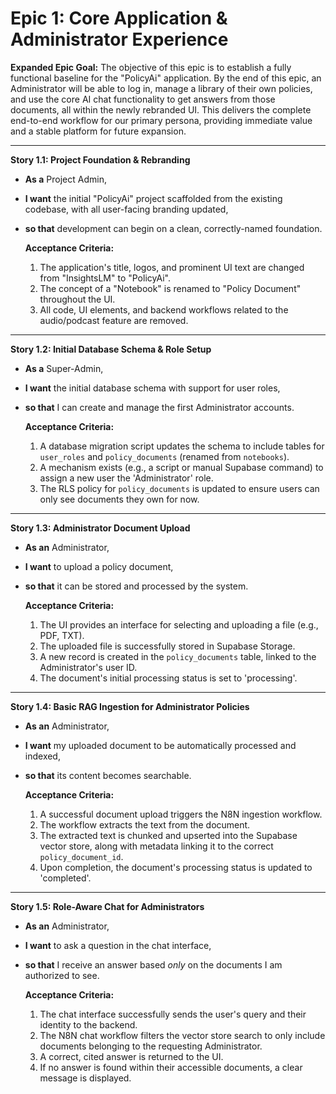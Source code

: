# Epic 1: Core Application & Administrator Experience

**Expanded Epic Goal:** The objective of this epic is to establish a fully functional baseline for the "PolicyAi" application. By the end of this epic, an Administrator will be able to log in, manage a library of their own policies, and use the core AI chat functionality to get answers from those documents, all within the newly rebranded UI. This delivers the complete end-to-end workflow for our primary persona, providing immediate value and a stable platform for future expansion.

---

**Story 1.1: Project Foundation & Rebranding**
* **As a** Project Admin,
* **I want** the initial "PolicyAi" project scaffolded from the existing codebase, with all user-facing branding updated,
* **so that** development can begin on a clean, correctly-named foundation.

    **Acceptance Criteria:**
    1.  The application's title, logos, and prominent UI text are changed from "InsightsLM" to "PolicyAi".
    2.  The concept of a "Notebook" is renamed to "Policy Document" throughout the UI.
    3.  All code, UI elements, and backend workflows related to the audio/podcast feature are removed.

---

**Story 1.2: Initial Database Schema & Role Setup**
* **As a** Super-Admin,
* **I want** the initial database schema with support for user roles,
* **so that** I can create and manage the first Administrator accounts.

    **Acceptance Criteria:**
    1.  A database migration script updates the schema to include tables for `user_roles` and `policy_documents` (renamed from `notebooks`).
    2.  A mechanism exists (e.g., a script or manual Supabase command) to assign a new user the 'Administrator' role.
    3.  The RLS policy for `policy_documents` is updated to ensure users can only see documents they own for now.

---

**Story 1.3: Administrator Document Upload**
* **As an** Administrator,
* **I want** to upload a policy document,
* **so that** it can be stored and processed by the system.

    **Acceptance Criteria:**
    1.  The UI provides an interface for selecting and uploading a file (e.g., PDF, TXT).
    2.  The uploaded file is successfully stored in Supabase Storage.
    3.  A new record is created in the `policy_documents` table, linked to the Administrator's user ID.
    4.  The document's initial processing status is set to 'processing'.

---

**Story 1.4: Basic RAG Ingestion for Administrator Policies**
* **As an** Administrator,
* **I want** my uploaded document to be automatically processed and indexed,
* **so that** its content becomes searchable.

    **Acceptance Criteria:**
    1.  A successful document upload triggers the N8N ingestion workflow.
    2.  The workflow extracts the text from the document.
    3.  The extracted text is chunked and upserted into the Supabase vector store, along with metadata linking it to the correct `policy_document_id`.
    4.  Upon completion, the document's processing status is updated to 'completed'.

---

**Story 1.5: Role-Aware Chat for Administrators**
* **As an** Administrator,
* **I want** to ask a question in the chat interface,
* **so that** I receive an answer based *only* on the documents I am authorized to see.

    **Acceptance Criteria:**
    1.  The chat interface successfully sends the user's query and their identity to the backend.
    2.  The N8N chat workflow filters the vector store search to only include documents belonging to the requesting Administrator.
    3.  A correct, cited answer is returned to the UI.
    4.  If no answer is found within their accessible documents, a clear message is displayed.

